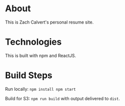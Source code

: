 # About

This is Zach Calvert's personal resume site.

# Technologies

This is built with npm and ReactJS.

# Build Steps

Run locally: ```npm install
npm start```

Build for S3: ```npm run build``` with output delivered to ```dist```.
